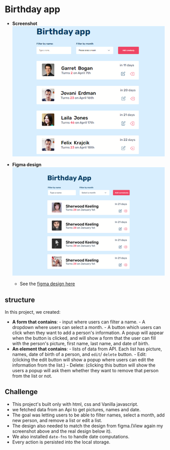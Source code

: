 # Birthday app
- **Screenshot**
    ![This is a screenshot of my solution of birthday app](./images/birthday-app.png)

- **Figma design**
    ![This is the real design](./images/birthday-app-figma.png)
    - See the [figma design here]('https://www.figma.com/file/bb1Mie5R3mUhR77PtGG8bJ/Birthday-App?node-id=7%3A72')
## structure
In this project, we created:
- **A form that contains**:
        -  input where users can filter a name.
        -  A dropdown where users can select a month.
        -  A button which users can click when they want to add a person's information. A popup will  appear when the button is clicked, and will show a form that the user can fill with the person's picture, first name, last name, and date of birth.  
- **An element that contains**:
        -  lists of data from API. Each list has picture, names, date of birth of a person, and `edit`/ `delete` button.
            - Edit: (clicking the edit button will show a popup where users can edit the information from the list.)
            - Delete: (clicking this button will show the users a popup will ask them whether they want to remove that person from the list or not.

## Challenge
- This project's built only with html, css and Vanilla javascript. 
- we fetched data from an Api to get pictures, names and date.
- The goal was letting users to be able to filter names, select a month, add new person, and remove a list or edit a list.
- The design also needed to match the design from figma.(View again my screenshot above and the real design below it).
- We also installed `date-fns` to handle date computations.
- Every action is persisted into the local storage.


